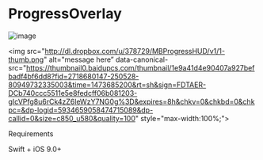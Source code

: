 # ProgressOverlay

![image](https://github.com/sugarAndsugar/ProgressOverlay/raw/master/Images/bar.jpeg)

<img src="http://dl.dropbox.com/u/378729/MBProgressHUD/v1/1-thumb.png" alt="message here” data-canonical-src="https://thumbnail0.baidupcs.com/thumbnail/1e9a41d4e90407a927befbadf4bf6dd8?fid=2718680147-250528-80949732335003&time=1473685200&rt=sh&sign=FDTAER-DCb740ccc5511e5e8fedcff06b081203-gIcVPfg8u6rCk4zZ6leWzY7NG0g%3D&expires=8h&chkv=0&chkbd=0&chkpc=&dp-logid=5934659058474715089&dp-callid=0&size=c850_u580&quality=100" style="max-width:100%;">

Requirements

Swift + iOS 9.0+
